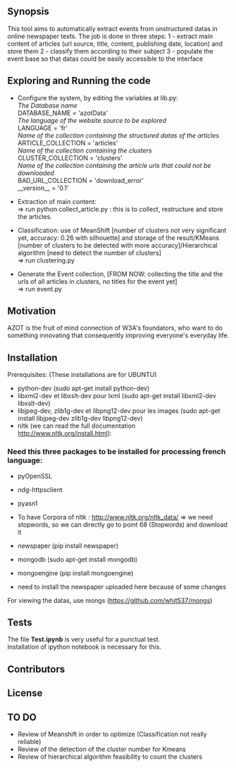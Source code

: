 ## Synopsis

This tool aims to automatically extract events from unstructured datas in online newspaper texts.
The job is done in three steps:
1 - extract main content of articles (url source, title, content, publishing date, location) and store them
2 - classify them according to their subject
3 - populate the event base so that datas could be easily accessible to the interface

## Exploring and Running the code

- Configure the system, by editing the variables at lib.py:
        <br/>_The Database name_
        <br/>DATABASE_NAME = 'azotData'
        <br/>_The language of the website source to be explored_
        <br/>LANGUAGE = 'fr'
        <br/>_Name of the collection containing the structured datas of the articles_
        <br/>ARTICLE_COLLECTION = 'articles'
        <br/>_Name of the collection containing the clusters_
        <br/>CLUSTER_COLLECTION = 'clusters'
        <br/>_Name of the collection containing the article urls that could not be downloaded_
        <br/>BAD\_URL\_COLLECTION = 'download_error'
        <br/>\_\_version\_\_ = '0.1'

- Extraction of main content:
        <br/> => run python collect\_article.py <source URL> : this is to collect, restructure and store the articles.
- Classification: use of MeanShift [number of clusters not very significant yet, accuracy: 0.26 with silhouette] and storage of the result/KMeans [number of clusters to be detected with more accuracy]/Hierarchical algorithm [need to detect the number of clusters]
        <br/> => run clustering.py
- Generate the Event collection, [FROM NOW: collecting the title and the urls of all articles in clusters, no titles for the event yet]
        <br/> => run event.py

## Motivation

AZOT is the fruit of mind connection of W3A's foundators, who want to do something innovating that consequently improving everyone's everyday life.

## Installation
Prerequisites: (These installations are for UBUNTU)
- python-dev (sudo apt-get install python-dev)
- libxml2-dev et libxslt-dev pour lxml (sudo apt-get install libxml2-dev libxslt-dev)
- libjpeg-dev, zlib1g-dev et libpng12-dev pour les images (sudo apt-get install libjpeg-dev zlib1g-dev libpng12-dev)
- nltk (we can read the full documentation http://www.nltk.org/install.html):

### Need this three packages to be installed for processing french language:

  -  pyOpenSSL
  -  ndg-httpsclient
  -  pyasn1

- To have Corpora of nltk : http://www.nltk.org/nltk_data/
    => we need stopwords, so we can directly go to point 68 (Stopwords) and download it
- newspaper (pip install newspaper)
- mongodb (sudo apt-get install mongodb)
- mongoengine (pip install mongoengine)
- need to install the newspaper uploaded here because of some changes

For viewing the datas, use mongs
(https://github.com/whit537/mongs)  

## Tests
The file __Test.ipynb__ is very useful for a punctual test.
<br/> Installation of ipython notebook is necessary for this.
## Contributors

## License

## TO DO
  - Review of Meanshift in order to optimize (Classification not really reliable)
  - Review of the detection of the cluster number for Kmeans
  - Review of hierarchical algorithm feasibility to count the clusters
